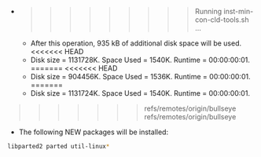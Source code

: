 * >>>>>>>>> Running inst-min-con-cld-tools.sh ...
  * After this operation, 935 kB of additional disk space will be used.
<<<<<<< HEAD
  * Disk size = 1131728K. Space Used = 1540K. Runtime = 00:00:00:01.
=======
<<<<<<< HEAD
  * Disk size = 904456K. Space Used = 1536K. Runtime = 00:00:00:01.
=======
  * Disk size = 1131724K. Space Used = 1540K. Runtime = 00:00:00:01.
>>>>>>> refs/remotes/origin/bullseye
>>>>>>> refs/remotes/origin/bullseye
  * The following NEW packages will be installed:
  ```bash
libparted2 parted util-linux*
  ```

